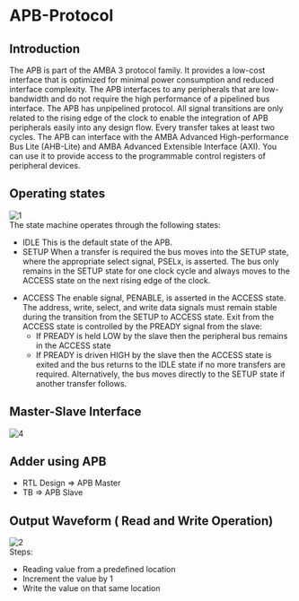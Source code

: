 # APB-Protocol
## Introduction
The APB is part of the AMBA 3 protocol family. It provides a low-cost interface that is 
optimized for minimal power consumption and reduced interface complexity.
The APB interfaces to any peripherals that are low-bandwidth and do not require the 
high performance of a pipelined bus interface. The APB has unpipelined protocol.
All signal transitions are only related to the rising edge of the clock to enable the 
integration of APB peripherals easily into any design flow. Every transfer takes at least 
two cycles.
The APB can interface with the AMBA Advanced High-performance Bus Lite
(AHB-Lite) and AMBA Advanced Extensible Interface (AXI). You can use it to provide 
access to the programmable control registers of peripheral devices.
##  Operating states
![1](https://user-images.githubusercontent.com/65547096/232087447-18f8c4b6-7a3a-4617-aca0-d6e567ed35ce.PNG) <br>
The state machine operates through the following states:
* IDLE This is the default state of the APB.
* SETUP When a transfer is required the bus moves into the SETUP state, where 
the appropriate select signal, PSELx, is asserted. The bus only remains 
in the SETUP state for one clock cycle and always moves to the ACCESS 
state on the next rising edge of the clock.
- ACCESS The enable signal, PENABLE, is asserted in the ACCESS state. The 
address, write, select, and write data signals must remain stable during 
the transition from the SETUP to ACCESS state.
Exit from the ACCESS state is controlled by the PREADY signal from 
the slave:
  * If PREADY is held LOW by the slave then the peripheral bus 
remains in the ACCESS state
  * If PREADY is driven HIGH by the slave then the ACCESS state is 
exited and the bus returns to the IDLE state if no more transfers are 
required. Alternatively, the bus moves directly to the SETUP state 
if another transfer follows.
## Master-Slave Interface
![4](https://user-images.githubusercontent.com/65547096/232092989-7c287fb6-9077-497b-8702-601d957174a7.PNG)<br>
## Adder using APB
* RTL Design => APB Master
* TB => APB Slave
## Output Waveform ( Read and Write Operation)
![2](https://user-images.githubusercontent.com/65547096/232180175-e9d20d89-bf5b-494a-a299-7edee55bb12c.PNG)<br>
Steps:
- Reading value from a predefined location
- Increment the value by 1
- Write the value on that same location
